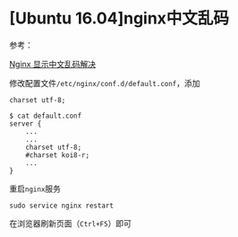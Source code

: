 
# [Ubuntu 16.04]nginx中文乱码

参考：

[Nginx 显示中文乱码解决](https://blog.csdn.net/qq_35448976/article/details/79256873)

修改配置文件`/etc/nginx/conf.d/default.conf`，添加

    charset utf-8;

    $ cat default.conf 
    server {
        ...
        ...
        charset utf-8;
        #charset koi8-r;
        ...
    }

重启`nginx`服务

    sudo service nginx restart

在浏览器刷新页面（`Ctrl+F5`）即可

